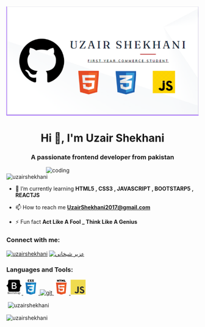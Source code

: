 &nbsp;&nbsp;&nbsp;&nbsp;&nbsp;&nbsp;&nbsp;&nbsp;&nbsp;&nbsp;&nbsp;&nbsp;&nbsp;&nbsp;&nbsp;&nbsp;&nbsp;&nbsp;&nbsp;&nbsp;&nbsp;&nbsp;&nbsp;&nbsp;&nbsp;&nbsp;&nbsp;&nbsp;&nbsp;&nbsp;&nbsp;&nbsp;&nbsp;&nbsp;&nbsp;&nbsp;&nbsp;&nbsp;&nbsp;&nbsp;&nbsp;&nbsp;&nbsp;&nbsp;&nbsp;&nbsp;&nbsp;&nbsp;&nbsp;![logo](https://github.com/UzairShekhani/UzairShekhani/blob/main/Capture2.PNG)
<h1 align="center">Hi 👋, I'm Uzair Shekhani</h1>
<h3 align="center">A passionate frontend developer from pakistan</h3>

<img align="right" alt="coding" width=400 src="https://media1.giphy.com/media/M9gbBd9nbDrOTu1Mqx/giphy.gif">

<p align="left"> <img src="https://komarev.com/ghpvc/?username=uzairshekhani&label=Profile%20views&color=0e75b6&style=flat" alt="uzairshekhani" /> </p>

- 🌱 I’m currently learning **HTML5 , CSS3 , JAVASCRIPT , BOOTSTARP5 , REACTJS**

- 📫 How to reach me **UzairShekhani2017@gmail.com**

- ⚡ Fun fact **Act Like A Fool _ Think Like A Genius**

<h3 align="left">Connect with me:</h3>
<p align="left">
<a href="https://linkedin.com/in/uzairshekhani" target="blank"><img align="center" src="https://raw.githubusercontent.com/rahuldkjain/github-profile-readme-generator/master/src/images/icons/Social/linked-in-alt.svg" alt="uzairshekhani" height="30" width="40" /></a>
<a href="https://fb.com/عزير شيخاني" target="blank"><img align="center" src="https://raw.githubusercontent.com/rahuldkjain/github-profile-readme-generator/master/src/images/icons/Social/facebook.svg" alt="عزير شيخاني" height="30" width="40" /></a>
</p>

<h3 align="left">Languages and Tools:</h3>
<p align="left"> <a href="https://getbootstrap.com" target="_blank" rel="noreferrer"> <img src="https://raw.githubusercontent.com/devicons/devicon/master/icons/bootstrap/bootstrap-plain-wordmark.svg" alt="bootstrap" width="40" height="40"/> </a> <a href="https://www.w3schools.com/css/" target="_blank" rel="noreferrer"> <img src="https://raw.githubusercontent.com/devicons/devicon/master/icons/css3/css3-original-wordmark.svg" alt="css3" width="40" height="40"/> </a> <a href="https://git-scm.com/" target="_blank" rel="noreferrer"> <img src="https://www.vectorlogo.zone/logos/git-scm/git-scm-icon.svg" alt="git" width="40" height="40"/> </a> <a href="https://www.w3.org/html/" target="_blank" rel="noreferrer"> <img src="https://raw.githubusercontent.com/devicons/devicon/master/icons/html5/html5-original-wordmark.svg" alt="html5" width="40" height="40"/> </a> <a href="https://developer.mozilla.org/en-US/docs/Web/JavaScript" target="_blank" rel="noreferrer"> <img src="https://raw.githubusercontent.com/devicons/devicon/master/icons/javascript/javascript-original.svg" alt="javascript" width="40" height="40"/> </a> </p>

<p>&nbsp;<img align="center" src="https://github-readme-stats.vercel.app/api?username=uzairshekhani&show_icons=true&locale=en" alt="uzairshekhani" /></p>

<p><img align="center" src="https://github-readme-streak-stats.herokuapp.com/?user=uzairshekhani&" alt="uzairshekhani" /></p>
